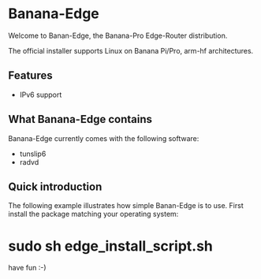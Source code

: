 Banana-Edge
==========

Welcome to Banan-Edge, the Banana-Pro Edge-Router distribution.

The official installer supports Linux on Banana Pi/Pro, arm-hf architectures.

Features
--------

  * IPv6 support

What Banana-Edge contains
------------------------
Banana-Edge currently comes with the following software:

  * tunslip6
  * radvd
  

Quick introduction
------------------

The following example illustrates how simple Banan-Edge is to use. 
First install the package matching your operating system:

# sudo sh edge_install_script.sh

have fun :-)

